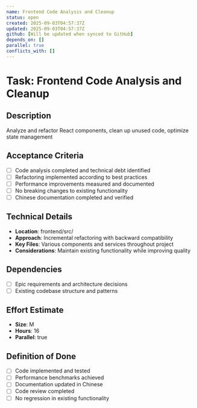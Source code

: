 ```yaml
---
name: Frontend Code Analysis and Cleanup
status: open
created: 2025-09-03T04:57:37Z
updated: 2025-09-03T04:57:37Z
github: [Will be updated when synced to GitHub]
depends_on: []
parallel: true
conflicts_with: []
---
```


# Task: Frontend Code Analysis and Cleanup

## Description
Analyze and refactor React components, clean up unused code, optimize state management

## Acceptance Criteria
- [ ] Code analysis completed and technical debt identified
- [ ] Refactoring implemented according to best practices
- [ ] Performance improvements measured and documented
- [ ] No breaking changes to existing functionality
- [ ] Chinese documentation completed and verified

## Technical Details
- **Location**: frontend/src/
- **Approach**: Incremental refactoring with backward compatibility
- **Key Files**: Various components and services throughout project
- **Considerations**: Maintain existing functionality while improving quality

## Dependencies
- [ ] Epic requirements and architecture decisions
- [ ] Existing codebase structure and patterns

## Effort Estimate
- **Size**: M
- **Hours**: 16
- **Parallel**: true

## Definition of Done
- [ ] Code implemented and tested
- [ ] Performance benchmarks achieved
- [ ] Documentation updated in Chinese
- [ ] Code review completed
- [ ] No regression in existing functionality
